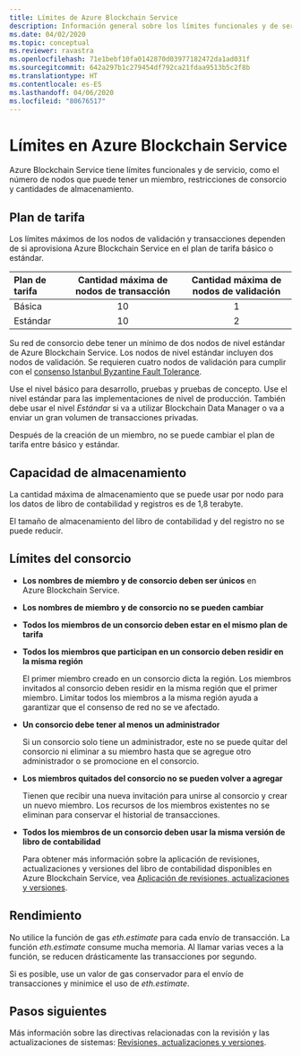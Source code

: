 ```yaml
---
title: Límites de Azure Blockchain Service
description: Información general sobre los límites funcionales y de servicio en Azure Blockchain Service
ms.date: 04/02/2020
ms.topic: conceptual
ms.reviewer: ravastra
ms.openlocfilehash: 71e1bebf10fa0142870d03977182472da1ad031f
ms.sourcegitcommit: 642a297b1c279454df792ca21fdaa9513b5c2f8b
ms.translationtype: HT
ms.contentlocale: es-ES
ms.lasthandoff: 04/06/2020
ms.locfileid: "80676517"
---
```

# <a name="limits-in-azure-blockchain-service"></a>Límites en Azure Blockchain Service

Azure Blockchain Service tiene límites funcionales y de servicio, como el número de nodos que puede tener un miembro, restricciones de consorcio y cantidades de almacenamiento.

## <a name="pricing-tier"></a>Plan de tarifa

Los límites máximos de los nodos de validación y transacciones dependen de si aprovisiona Azure Blockchain Service en el plan de tarifa básico o estándar.

| Plan de tarifa | Cantidad máxima de nodos de transacción | Cantidad máxima de nodos de validación |
|:---|:---:|:---:|
| Básica | 10 | 1 |
| Estándar | 10 | 2 |

Su red de consorcio debe tener un mínimo de dos nodos de nivel estándar de Azure Blockchain Service. Los nodos de nivel estándar incluyen dos nodos de validación. Se requieren cuatro nodos de validación para cumplir con el [consenso Istanbul Byzantine Fault Tolerance](https://github.com/jpmorganchase/quorum/wiki/Quorum-Consensus).

Use el nivel básico para desarrollo, pruebas y pruebas de concepto. Use el nivel estándar para las implementaciones de nivel de producción. También debe usar el nivel *Estándar* si va a utilizar Blockchain Data Manager o va a enviar un gran volumen de transacciones privadas.

Después de la creación de un miembro, no se puede cambiar el plan de tarifa entre básico y estándar.

## <a name="storage-capacity"></a>Capacidad de almacenamiento

La cantidad máxima de almacenamiento que se puede usar por nodo para los datos de libro de contabilidad y registros es de 1,8 terabyte.

El tamaño de almacenamiento del libro de contabilidad y del registro no se puede reducir.
## <a name="consortium-limits"></a>Límites del consorcio

* **Los nombres de miembro y de consorcio deben ser únicos** en Azure Blockchain Service.

* **Los nombres de miembro y de consorcio no se pueden cambiar**

* **Todos los miembros de un consorcio deben estar en el mismo plan de tarifa**

* **Todos los miembros que participan en un consorcio deben residir en la misma región**

    El primer miembro creado en un consorcio dicta la región. Los miembros invitados al consorcio deben residir en la misma región que el primer miembro. Limitar todos los miembros a la misma región ayuda a garantizar que el consenso de red no se ve afectado.

* **Un consorcio debe tener al menos un administrador**

    Si un consorcio solo tiene un administrador, este no se puede quitar del consorcio ni eliminar a su miembro hasta que se agregue otro administrador o se promocione en el consorcio.

* **Los miembros quitados del consorcio no se pueden volver a agregar**

    Tienen que recibir una nueva invitación para unirse al consorcio y crear un nuevo miembro. Los recursos de los miembros existentes no se eliminan para conservar el historial de transacciones.

* **Todos los miembros de un consorcio deben usar la misma versión de libro de contabilidad**

    Para obtener más información sobre la aplicación de revisiones, actualizaciones y versiones del libro de contabilidad disponibles en Azure Blockchain Service, vea [Aplicación de revisiones, actualizaciones y versiones](ledger-versions.md).

## <a name="performance"></a>Rendimiento

No utilice la función de gas *eth.estimate* para cada envío de transacción. La función *eth.estimate* consume mucha memoria. Al llamar varias veces a la función, se reducen drásticamente las transacciones por segundo.

Si es posible, use un valor de gas conservador para el envío de transacciones y minimice el uso de *eth.estimate*.

## <a name="next-steps"></a>Pasos siguientes

Más información sobre las directivas relacionadas con la revisión y las actualizaciones de sistemas: [Revisiones, actualizaciones y versiones](ledger-versions.md).
